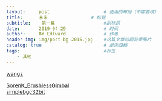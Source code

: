 ```yaml
---
layout:     post                    # 使用的布局（不需要改）
title:      未来                # 标题 
subtitle:    第一篇                  #副标题
date:       2019-04-29              # 时间
author:     BY Edlward              # 作者
header-img: img/post-bg-2015.jpg    #这篇文章标题背景图片
catalog: true                       # 是否归档
tags:                               #标签
    - 其他
---
```

[wangz](https://www.aliexpress.com/popular/15-pin-male-to-usb-adapter.html)   

[SorenK_BrushlessGimbal](https://github.com/Edlward/SorenK_BrushlessGimbal)  
[simplebgc32bit](https://www.basecamelectronics.com/simplebgc32bit/)  

